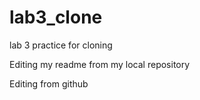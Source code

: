 # lab3_clone
lab 3 practice for cloning

Editing my readme from my local repository

Editing from github
